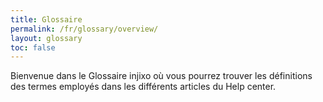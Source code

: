 ```yaml
---
title: Glossaire
permalink: /fr/glossary/overview/
layout: glossary
toc: false
---
```


Bienvenue dans le Glossaire injixo où vous pourrez trouver les définitions des termes employés dans les différents articles du Help center.
